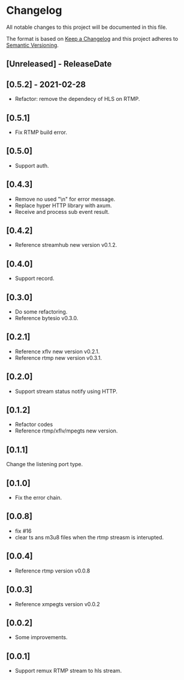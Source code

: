 # Changelog

All notable changes to this project will be documented in this file.

The format is based on [Keep a Changelog](http://keepachangelog.com/)
and this project adheres to [Semantic Versioning](http://semver.org/).

<!-- next-header -->

## [Unreleased] - ReleaseDate

## [0.5.2] - 2021-02-28
- Refactor: remove the dependecy of HLS on RTMP.

## [0.5.1]
- Fix RTMP build error.
  
## [0.5.0]
- Support auth.
  
## [0.4.3]
- Remove no used "\n" for error message.
- Replace hyper HTTP library with axum.
- Receive and process sub event result.

## [0.4.2]
- Reference streamhub new version v0.1.2.
  
## [0.4.0]
- Support record.
  
## [0.3.0]
- Do some refactoring.
- Reference bytesio v0.3.0.
  
## [0.2.1]
- Reference xflv new version v0.2.1.
- Reference rtmp new version v0.3.1.

## [0.2.0]
- Support stream status notify using HTTP.

## [0.1.2]
- Refactor codes
- Reference rtmp/xflv/mpegts new version.

## [0.1.1]
Change the listening port type.

## [0.1.0]
- Fix the error chain.
  
## [0.0.8]
- fix #16
- clear ts ans m3u8 files when the rtmp streasm is interupted.

## [0.0.4]
- Reference rtmp version v0.0.8

## [0.0.3]
- Reference xmpegts version v0.0.2

## [0.0.2]
- Some improvements.

## [0.0.1]
- Support remux RTMP stream to hls stream.